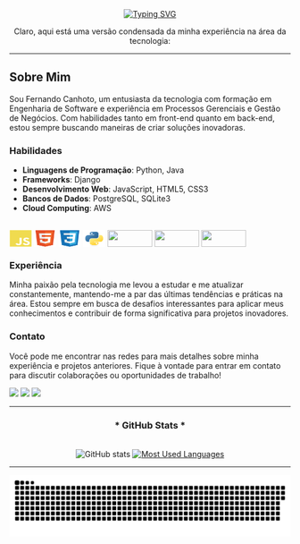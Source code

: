 <div align="center">
  <a href="https://git.io/typing-svg">
    <img src="https://readme-typing-svg.demolab.com?font=Fira+Code&weight=500&size=22&pause=1000&color=FF00F6&center=true&vCenter=true&random=false&width=524&lines=%E2%8A%B9+Welcome+to+my+profile!+%CB%99%E1%B5%95%CB%99+%E2%8A%B9+" alt="Typing SVG">
  </a>
</div>

<p align="center"> Claro, aqui está uma versão condensada da minha experiência na área da tecnologia:

---

## Sobre Mim

Sou Fernando Canhoto, um entusiasta da tecnologia com formação em Engenharia de Software e experiência em Processos Gerenciais e Gestão de Negócios. Com habilidades tanto em front-end quanto em back-end, estou sempre buscando maneiras de criar soluções inovadoras.

### Habilidades

- **Linguagens de Programação**: Python, Java
- **Frameworks**: Django
- **Desenvolvimento Web**: JavaScript, HTML5, CSS3
- **Bancos de Dados**: PostgreSQL, SQLite3
- **Cloud Computing**: AWS

<div align="left" style="display: inline_block"><br>
  <img align="center" alt="" height="30" width="40" src="https://raw.githubusercontent.com/devicons/devicon/master/icons/javascript/javascript-plain.svg">
  <img align="center" alt="" height="30" width="40" src="https://raw.githubusercontent.com/devicons/devicon/master/icons/html5/html5-original.svg">
  <img align="center" alt="" height="30" width="40" src="https://raw.githubusercontent.com/devicons/devicon/master/icons/css3/css3-original.svg">
  <img align="center" alt="" height="30" width="40" src="https://raw.githubusercontent.com/devicons/devicon/master/icons/python/python-original.svg">
  <img align="center" alt="" height="30" width="80" src="https://img.shields.io/badge/Amazon_AWS-FF9900?style=for-the-badge&logo=amazonaws&logoColor=white">
  <img align="center" alt="" height="30" width="80" src="https://img.shields.io/badge/SQLite-07405E?style=for-the-badge&logo=sqlite&logoColor=white">
  <img align="center" alt="" height="30" width="80" src="https://img.shields.io/badge/PostgreSQL-316192?style=for-the-badge&logo=postgresql&logoColor=white">
</div>

### Experiência

Minha paixão pela tecnologia me levou a estudar e me atualizar constantemente, mantendo-me a par das últimas tendências e práticas na área. Estou sempre em busca de desafios interessantes para aplicar meus conhecimentos e contribuir de forma significativa para projetos inovadores.

### Contato

Você pode me encontrar nas redes para mais detalhes sobre minha experiência e projetos anteriores. Fique à vontade para entrar em contato para discutir colaborações ou oportunidades de trabalho!

<div align="left"> 
  <a href="https://instagram.com/fer_canhoto/" target="_blank"><img src="https://img.shields.io/badge/-Instagram-%23E4405F?style=for-the-badge&logo=instagram&logoColor=white" target="_blank"></a> 
  <a href = "mailto:canhoto.works@gmail.com"><img src="https://img.shields.io/badge/-Gmail-%23333?style=for-the-badge&logo=gmail&logoColor=white" target="_blank"></a>
  <a href="https://www.linkedin.com/in/fernandocanhoto1/" target="_blank"><img src="https://img.shields.io/badge/-LinkedIn-%230077B5?style=for-the-badge&logo=linkedin&logoColor=white" target="_blank"></a> 
</div>

---

<div style="text-align: center;" align="center">
  <h3>* GitHub Stats *</h3>
  <br>
  <img src="https://github-readme-stats-git-masterrstaa-rickstaa.vercel.app/api?username=CanhotoFT&hide_title=true&show_icons=true&include_all_commits=false&count_private=true&line_height=25&hide=issues&bg_color=000&title_color=FF00F6&text_color=FFF&border_radius=3&border_color=36123c&icon_color=FF00F6&theme=jolly" alt="GitHub stats">

  <a href="https://github.com/CanhotoFT/github-readme-stats">
    <img src="https://github-readme-stats-git-masterrstaa-rickstaa.vercel.app/api/top-langs/?username=CanhotoFT&line_height=10&card_width=310&layout=compact&hide_title=false&count_private=true&langs_count=4&show_icons=true&title_color=FF00F6&hide=html,css&bg_color=000&text_color=8B8B8B&border_radius=3&border_color=561760&count_private=true" alt="Most Used Languages">
  </a>
</div>

---

<picture align="center">
  <source media="(prefers-color-scheme: dark)" srcset="https://raw.githubusercontent.com/CanhotoFT/CanhotoFT/output/github-contribution-grid-snake-dark.svg">
  <source media="(prefers-color-scheme: light)" srcset="https://raw.githubusercontent.com/CanhotoFT/CanhotoFT/output/github-contribution-grid-snake-dark.svg">
  <img align="center" alt="github contribution grid snake animation" src="https://raw.githubusercontent.com/CanhotoFT/CanhotoFT/output/github-contribution-grid-snake.svg">
</picture>




